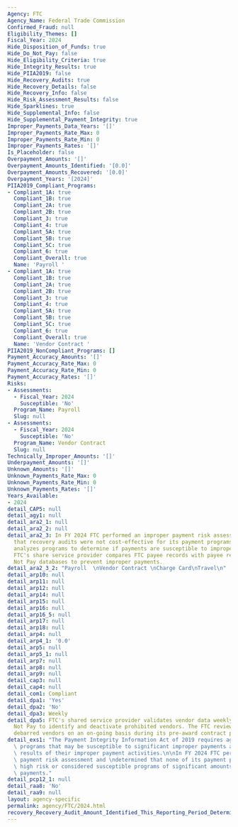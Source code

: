 ```yaml
---
Agency: FTC
Agency_Name: Federal Trade Commission
Confirmed_Fraud: null
Eligibility_Themes: []
Fiscal_Year: 2024
Hide_Disposition_of_Funds: true
Hide_Do_Not_Pay: false
Hide_Eligibility_Criteria: true
Hide_Integrity_Results: true
Hide_PIIA2019: false
Hide_Recovery_Audits: true
Hide_Recovery_Details: false
Hide_Recovery_Info: false
Hide_Risk_Assessment_Results: false
Hide_Sparklines: true
Hide_Supplemental_Info: false
Hide_Supplemental_Payment_Integrity: true
Improper_Payments_Data_Years: '[]'
Improper_Payments_Rate_Max: 0
Improper_Payments_Rate_Min: 0
Improper_Payments_Rates: '[]'
Is_Placeholder: false
Overpayment_Amounts: '[]'
Overpayment_Amounts_Identified: '[0.0]'
Overpayment_Amounts_Recovered: '[0.0]'
Overpayment_Years: '[2024]'
PIIA2019_Compliant_Programs:
- Compliant_1A: true
  Compliant_1B: true
  Compliant_2A: true
  Compliant_2B: true
  Compliant_3: true
  Compliant_4: true
  Compliant_5A: true
  Compliant_5B: true
  Compliant_5C: true
  Compliant_6: true
  Compliant_Overall: true
  Name: 'Payroll '
- Compliant_1A: true
  Compliant_1B: true
  Compliant_2A: true
  Compliant_2B: true
  Compliant_3: true
  Compliant_4: true
  Compliant_5A: true
  Compliant_5B: true
  Compliant_5C: true
  Compliant_6: true
  Compliant_Overall: true
  Name: 'Vendor Contract '
PIIA2019_NonCompliant_Programs: []
Payment_Accuracy_Amounts: '[]'
Payment_Accuracy_Rate_Max: 0
Payment_Accuracy_Rate_Min: 0
Payment_Accuracy_Rates: '[]'
Risks:
- Assessments:
  - Fiscal_Year: 2024
    Susceptible: 'No'
  Program_Name: Payroll
  Slug: null
- Assessments:
  - Fiscal_Year: 2024
    Susceptible: 'No'
  Program_Name: Vendor Contract
  Slug: null
Technically_Improper_Amounts: '[]'
Underpayment_Amounts: '[]'
Unknown_Amounts: '[]'
Unknown_Payments_Rate_Max: 0
Unknown_Payments_Rate_Min: 0
Unknown_Payments_Rates: '[]'
Years_Available:
- 2024
detail_CAP5: null
detail_agy1: null
detail_ara2_1: null
detail_ara2_2: null
detail_ara2_3: In FY 2024 FTC performed an improper payment risk assessment and concluded
  that recovery audits were not cost-effective for its payment programs.  The FTC
  analyzes programs to determine if payments are susceptible to improper payments.  The
  FTC's share service provider compares FTC payee records with payee records in Do
  Not Pay databases to prevent improper payments.
detail_ara2_3_2: "Payroll  \nVendor Contract \nCharge Card\nTravel\n"
detail_arp10: null
detail_arp11: null
detail_arp12: null
detail_arp14: null
detail_arp15: null
detail_arp16: null
detail_arp16_5: null
detail_arp17: null
detail_arp18: null
detail_arp4: null
detail_arp4_1: '0.0'
detail_arp5: null
detail_arp5_1: null
detail_arp7: null
detail_arp8: null
detail_arp9: null
detail_cap3: null
detail_cap4: null
detail_com1: Compliant
detail_dpa1: 'Yes'
detail_dpa2: 'No'
detail_dpa3: Weekly
detail_dpa5: FTC's shared service provider validates vendor data weekly against Do
  Not Pay to identify and deactivate prohibited vendors. The FTC reviews potential
  debarred vendors on an on-going basis during its pre-award contract process.
detail_exs1: "The Payment Integrity Information Act of 2019 requires agencies to identify\
  \ programs that may be susceptible to significant improper payments and report the\
  \ results of their improper payment activities.\n\nIn FY 2024 FTC performed an improper\
  \ payment risk assessment and \ndetermined that none of its payment programs are\
  \ high risk or considered susceptible programs of significant amounts of improper\
  \ payments."
detail_pcp12_1: null
detail_raa8: 'No'
detail_raa9: null
layout: agency-specific
permalink: agency/FTC/2024.html
recovery_Recovery_Audit_Amount_Identified_This_Reporting_Period_Determined_Not_Collectable_Rate: 0.0
---
```

